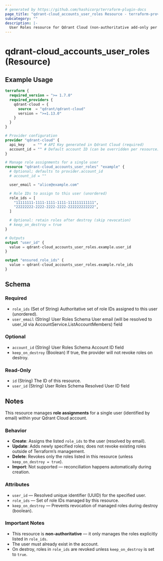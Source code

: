 ```yaml
---
# generated by https://github.com/hashicorp/terraform-plugin-docs
page_title: "qdrant-cloud_accounts_user_roles Resource - terraform-provider-qdrant-cloud"
subcategory: ""
description: |-
  User Roles resource for Qdrant Cloud (non-authoritative add-only per user; user specified by email).
---
```


# qdrant-cloud_accounts_user_roles (Resource)

## Example Usage

```terraform
terraform {
  required_version = ">= 1.7.0"
  required_providers {
    qdrant-cloud = {
      source  = "qdrant/qdrant-cloud"
      version = ">=1.13.0"
    }
  }
}

# Provider configuration
provider "qdrant-cloud" {
  api_key    = "" # API Key generated in Qdrant Cloud (required)
  account_id = "" # Default account ID (can be overridden per resource)
}

# Manage role assignments for a single user
resource "qdrant-cloud_accounts_user_roles" "example" {
  # Optional; defaults to provider.account_id
  # account_id = ""

  user_email = "alice@example.com"

  # Role IDs to assign to this user (unordered)
  role_ids = [
    "11111111-1111-1111-1111-111111111111",
    "22222222-2222-2222-2222-222222222222",
  ]

  # Optional: retain roles after destroy (skip revocation)
  # keep_on_destroy = true
}

# Outputs
output "user_id" {
  value = qdrant-cloud_accounts_user_roles.example.user_id
}

output "ensured_role_ids" {
  value = qdrant-cloud_accounts_user_roles.example.role_ids
}
```

<!-- schema generated by tfplugindocs -->
## Schema

### Required

- `role_ids` (Set of String) Authoritative set of role IDs assigned to this user (unordered).
- `user_email` (String) User Roles Schema User email (will be resolved to user_id via AccountService.ListAccountMembers) field

### Optional

- `account_id` (String) User Roles Schema Account ID field
- `keep_on_destroy` (Boolean) If true, the provider will not revoke roles on destroy.

### Read-Only

- `id` (String) The ID of this resource.
- `user_id` (String) User Roles Schema Resolved User ID field



## Notes

This resource manages **role assignments** for a single user (identified by email) within your Qdrant Cloud account.

### Behavior

- **Create**: Assigns the listed `role_ids` to the user (resolved by email).  
- **Update**: Adds newly specified roles; does not revoke existing roles outside of Terraform’s management.  
- **Delete**: Revokes only the roles listed in this resource (unless `keep_on_destroy = true`).  
- **Import**: Not supported — reconciliation happens automatically during creation.

### Attributes

- `user_id` — Resolved unique identifier (UUID) for the specified user.  
- `role_ids` — Set of role IDs managed by this resource.  
- `keep_on_destroy` — Prevents revocation of managed roles during destroy (boolean).  

### Important Notes

- This resource is **non-authoritative** — it only manages the roles explicitly listed in `role_ids`.  
- The user must already exist in the account.  
- On destroy, roles in `role_ids` are revoked unless `keep_on_destroy` is set to `true`.
